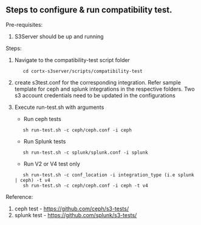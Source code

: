 ﻿
## Steps to configure & run compatibility test.

Pre-requisites:
   1. S3Server should be up and running 
   
Steps:

1. Navigate to the compatibility-test script folder
   ```
      cd cortx-s3server/scripts/compatibility-test
   ```

2. create s3test.conf for the corresponding integration. Refer sample template for ceph and splunk integrations in the respective folders. Two s3 account credentials need to be updated in the configurations


3. Execute run-test.sh with arguments 
      
      - Run ceph tests
      ```
         sh run-test.sh -c ceph/ceph.conf -i ceph
      ```
      - Run Splunk tests
      
      ```
         sh run-test.sh -c splunk/splunk.conf -i splunk
      ```
      
      - Run V2 or V4 test only 
      ```
         sh run-test.sh -c conf_location -i integration_type (i.e splunk | ceph) -t v4
         sh run-test.sh -c ceph/ceph.conf -i ceph -t v4
      ```

Reference:

1. ceph test - https://github.com/ceph/s3-tests/
2. splunk test -  https://github.com/splunk/s3-tests/
